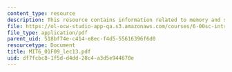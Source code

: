 ```yaml
---
content_type: resource
description: This resource contains information related to memory and search methods.
file: https://ol-ocw-studio-app-qa.s3.amazonaws.com/courses/6-00sc-introduction-to-computer-science-and-programming-spring-2011/df7fcbc81f5dd4dd28c4a3d5e944670e_MIT6_01F09_lec13.pdf
file_type: application/pdf
parent_uid: 518bf74e-c414-e8ec-f4d5-55616396f6d0
resourcetype: Document
title: MIT6_01F09_lec13.pdf
uid: df7fcbc8-1f5d-d4dd-28c4-a3d5e944670e
---
```

